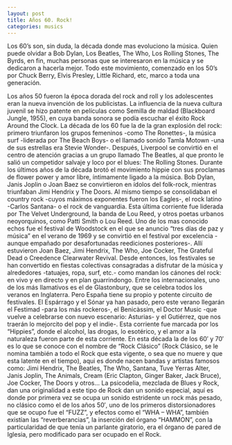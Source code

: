 ```yaml
---
layout: post
title: Años 60. Rock!
categories: musics
---
```


Los 60&#8217;s son, sin duda, la década donde mas evoluciono la música. Quien puede olvidar a Bob Dylan, Los Beatles, The Who, Los Rolling Stones, The Byrds, en fin, muchas personas que se interesaron en la música y se dedicaron a hacerla mejor. Todo este movimiento, comenzado en los 50&#8217;s por Chuck Berry, Elvis Presley, Little Richard, etc, marco a toda una generación.

Los años 50 fueron la época dorada del rock and roll y los adolescentes eran la nueva invención de los publicistas. La influencia de la nueva cultura juvenil se hizo patente en películas como Semilla de maldad (Blackboard Jungle, 1955), en cuya banda sonora se podía escuchar el éxito Rock Around the Clock.
La década de los 60 fue la de la gran explosión del rock: primero triunfaron los grupos femeninos -como The Ronettes-, la música surf -liderada por The Beach Boys- o el llamado sonido Tamla Motown -una de sus estrellas era Stevie Wonder-. Después, Liverpool se convirtió en el centro de atención gracias a un grupo llamado The Beatles, al que pronto le salió un competidor salvaje y loco por el blues: The Rolling Stones.
Durante los últimos años de la década brotó el movimiento hippie con sus proclamas de flower power y amor libre, íntimamente ligado a la música. Bob Dylan, Janis Joplin o Joan Baez se convirtieron en ídolos del folk-rock, mientras triunfaban Jimi Hendrix y The Doors. Al mismo tiempo se consolidaban el country rock -cuyos máximos exponentes fueron los Eagles-, el rock latino -Carlos Santana- o el rock de vanguardia. Esta última corriente fue liderada por The Velvet Underground, la banda de Lou Reed, y otros poetas urbanos neoyorquinos, como Patti Smith o Lou Reed.
Uno de los mas conocido echos fue el festival de Woodstock en el que se anuncio  “tres días de paz y música” en el verano de 1969 y se convirtió en el festival por excelencia -aunque empañado por desafortunadas reediciones posteriores-. Allí estuvieron Joan Baez, Jimi Hendrix, The Who, Joe Cocker, The Grateful Dead o Creedence Clearwater Revival. Desde entonces, los festivales se han convertido en fiestas colectivas consagradas a disfrutar de la música y alrededores -tatuajes, ropa, surf, etc.- como mandan los cánones del rock: en vivo y en directo y en plan guarrindongo. Entre los internacionales, uno de los más llamativos es el de Glastonbury, que se celebra todos los veranos en Inglaterra. Pero España tiene su propio y potente circuito de festivales. El Espárrago y el Sónar ya han pasado, pero este verano llegarán el Festimad -para los más rockeros-, el Benicàssim, el Doctor Music -que vuelve a celebrarse con nuevo escenario: Asturias- y el Gutiérrez, que nos traerán lo mejorcito del pop y el indie-.
Esta corriente fue marcada por los &#8220;Hippies&#8221;, donde el alcohol, las drogas, lo esotérico, y el amor a la naturaleza fueron parte de esta corriente. En esta década la de los 60&#8242; y 70&#8242; es lo que se conoce con el nombre de &#8220;Rock Clásico&#8221; (Rock Clásico, se le nomina también a todo el Rock que esta vigente, o sea que no muere y que esta latente en el tiempo), aqui es donde nacen bandas y artistas famosos como: Jimi Hendrix, The Beatles, The Who, Santana, Tuve Yerras Alter, Janis Joplin, The Animals, Cream (Eric Clapton, Ginger Baker, Jack Bruce), Joe Cocker, The Doors y otros&#8230; La psicodelia, mezclada de Blues y Rock, dan una originalidad a este tipo de Rock dan un  sonido especial, aquí es donde por primera vez se ocupa un sonido estridente un rock más pesado, no clásico como el de los años 50&#8242;, uno de los primeros distorsionadores que se ocupo fue el &#8220;FUZZ&#8221;, y efectos como el &#8220;WHA &#8211; WHA&#8221;, también existían las &#8220;reverberancias&#8221;, la inserción del órgano &#8220;HAMMON&#8221;, con la particularidad de que tenía un parlante giratorio, era el órgano de pared de Iglesia, pero modificado para ser ocupado en el Rock.
